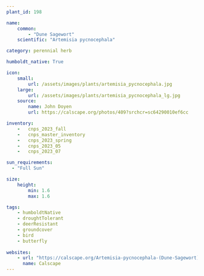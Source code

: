 ```yaml
---
plant_id: 198 

name: 
    common: 
        - "Dune Sagewort" 
    scientific: "Artemisia pycnocephala"  

category: perennial herb

humboldt_native: True

icon: 
    small: 
        url: /assets/images/plants/artemisia_pycnocephala.jpg
    large: 
        url: /assets/images/plants/artemisia_pycnocephala_lg.jpg
    source: 
        name: John Doyen 
        url: https://calscape.org/photos/409?srchcr=sc64290010ef6cc

inventory: 
    -   cnps_2023_fall
    -   cnps_master_inventory
    -   cnps_2023_spring
    -   cnps_2023_05 
    -   cnps_2023_07 

sun_requirements:
  - "Full Sun"

size:
    height: 
        min: 1.6 
        max: 1.6

tags:
    - humboldtNative
    - droughtTolerant
    - deerResistant
    - groundcover
    - bird
    - butterfly
 
websites: 
    - url: "https://calscape.org/Artemisia-pycnocephala-(Dune-Sagewort)"
      name: Calscape
---
```

